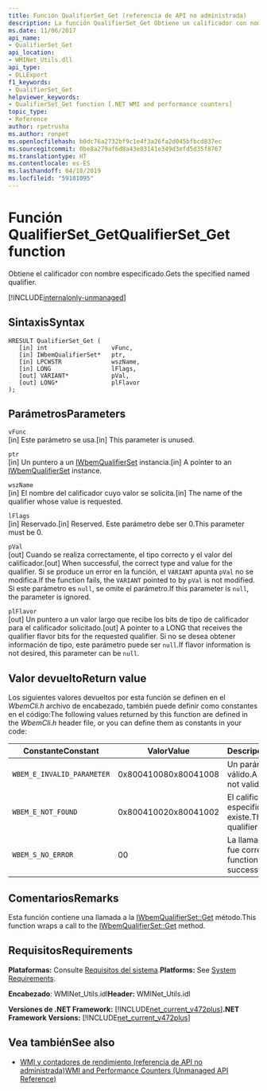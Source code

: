 ```yaml
---
title: Función QualifierSet_Get (referencia de API no administrada)
description: La función QualifierSet_Get Obtiene un calificador con nombre.
ms.date: 11/06/2017
api_name:
- QualifierSet_Get
api_location:
- WMINet_Utils.dll
api_type:
- DLLExport
f1_keywords:
- QualifierSet_Get
helpviewer_keywords:
- QualifierSet_Get function [.NET WMI and performance counters]
topic_type:
- Reference
author: rpetrusha
ms.author: ronpet
ms.openlocfilehash: b0dc76a2732bf9c1e4f3a26fa2d045bfbcd837ec
ms.sourcegitcommit: 0be8a279af6d8a43e03141e349d3efd5d35f8767
ms.translationtype: HT
ms.contentlocale: es-ES
ms.lasthandoff: 04/18/2019
ms.locfileid: "59181095"
---
```

# <a name="qualifiersetget-function"></a><span data-ttu-id="5c87d-103">Función QualifierSet_Get</span><span class="sxs-lookup"><span data-stu-id="5c87d-103">QualifierSet_Get function</span></span>
<span data-ttu-id="5c87d-104">Obtiene el calificador con nombre especificado.</span><span class="sxs-lookup"><span data-stu-id="5c87d-104">Gets the specified named qualifier.</span></span>  

[!INCLUDE[internalonly-unmanaged](../../../../includes/internalonly-unmanaged.md)]
  
## <a name="syntax"></a><span data-ttu-id="5c87d-105">Sintaxis</span><span class="sxs-lookup"><span data-stu-id="5c87d-105">Syntax</span></span>  
  
```  
HRESULT QualifierSet_Get (
   [in] int                  vFunc, 
   [in] IWbemQualifierSet*   ptr, 
   [in] LPCWSTR              wszName,
   [in] LONG                 lFlags,
   [out] VARIANT*            pVal,
   [out] LONG*               plFlavor                 
); 
```  

## <a name="parameters"></a><span data-ttu-id="5c87d-106">Parámetros</span><span class="sxs-lookup"><span data-stu-id="5c87d-106">Parameters</span></span>

`vFunc`   
<span data-ttu-id="5c87d-107">[in] Este parámetro se usa.</span><span class="sxs-lookup"><span data-stu-id="5c87d-107">[in] This parameter is unused.</span></span>

`ptr`   
<span data-ttu-id="5c87d-108">[in] Un puntero a un [IWbemQualifierSet](/windows/desktop/api/wbemcli/nn-wbemcli-iwbemqualifierset) instancia.</span><span class="sxs-lookup"><span data-stu-id="5c87d-108">[in] A pointer to an [IWbemQualifierSet](/windows/desktop/api/wbemcli/nn-wbemcli-iwbemqualifierset) instance.</span></span>

`wszName`   
<span data-ttu-id="5c87d-109">[in] El nombre del calificador cuyo valor se solicita.</span><span class="sxs-lookup"><span data-stu-id="5c87d-109">[in] The name of the qualifier whose value is requested.</span></span>

`lFlags`   
<span data-ttu-id="5c87d-110">[in] Reservado.</span><span class="sxs-lookup"><span data-stu-id="5c87d-110">[in] Reserved.</span></span> <span data-ttu-id="5c87d-111">Este parámetro debe ser 0.</span><span class="sxs-lookup"><span data-stu-id="5c87d-111">This parameter must be 0.</span></span>

`pVal`   
<span data-ttu-id="5c87d-112">[out] Cuando se realiza correctamente, el tipo correcto y el valor del calificador.</span><span class="sxs-lookup"><span data-stu-id="5c87d-112">[out] When successful, the correct type and value for the qualifier.</span></span> <span data-ttu-id="5c87d-113">Si se produce un error en la función, el `VARIANT` apunta `pVal` no se modifica.</span><span class="sxs-lookup"><span data-stu-id="5c87d-113">If the function fails, the `VARIANT` pointed to by `pVal` is not modified.</span></span> <span data-ttu-id="5c87d-114">Si este parámetro es `null`, se omite el parámetro.</span><span class="sxs-lookup"><span data-stu-id="5c87d-114">If this parameter is `null`, the parameter is ignored.</span></span>

`plFlavor`   
<span data-ttu-id="5c87d-115">[out] Un puntero a un valor largo que recibe los bits de tipo de calificador para el calificador solicitado.</span><span class="sxs-lookup"><span data-stu-id="5c87d-115">[out] A pointer to a LONG that receives the qualifier flavor bits for the requested qualifier.</span></span> <span data-ttu-id="5c87d-116">Si no se desea obtener información de tipo, este parámetro puede ser `null`.</span><span class="sxs-lookup"><span data-stu-id="5c87d-116">If flavor information is not desired, this parameter can be `null`.</span></span> 

## <a name="return-value"></a><span data-ttu-id="5c87d-117">Valor devuelto</span><span class="sxs-lookup"><span data-stu-id="5c87d-117">Return value</span></span>

<span data-ttu-id="5c87d-118">Los siguientes valores devueltos por esta función se definen en el *WbemCli.h* archivo de encabezado, también puede definir como constantes en el código:</span><span class="sxs-lookup"><span data-stu-id="5c87d-118">The following values returned by this function are defined in the *WbemCli.h* header file, or you can define them as constants in your code:</span></span>

|<span data-ttu-id="5c87d-119">Constante</span><span class="sxs-lookup"><span data-stu-id="5c87d-119">Constant</span></span>  |<span data-ttu-id="5c87d-120">Valor</span><span class="sxs-lookup"><span data-stu-id="5c87d-120">Value</span></span>  |<span data-ttu-id="5c87d-121">Descripción</span><span class="sxs-lookup"><span data-stu-id="5c87d-121">Description</span></span>  |
|---------|---------|---------|
|`WBEM_E_INVALID_PARAMETER` | <span data-ttu-id="5c87d-122">0x80041008</span><span class="sxs-lookup"><span data-stu-id="5c87d-122">0x80041008</span></span> | <span data-ttu-id="5c87d-123">Un parámetro no es válido.</span><span class="sxs-lookup"><span data-stu-id="5c87d-123">A parameter is not valid.</span></span> |
|`WBEM_E_NOT_FOUND` | <span data-ttu-id="5c87d-124">0x80041002</span><span class="sxs-lookup"><span data-stu-id="5c87d-124">0x80041002</span></span> | <span data-ttu-id="5c87d-125">El calificador especificado no existe.</span><span class="sxs-lookup"><span data-stu-id="5c87d-125">The specified qualifier does not exist.</span></span> |
|`WBEM_S_NO_ERROR` | <span data-ttu-id="5c87d-126">0</span><span class="sxs-lookup"><span data-stu-id="5c87d-126">0</span></span> | <span data-ttu-id="5c87d-127">La llamada de función fue correcta.</span><span class="sxs-lookup"><span data-stu-id="5c87d-127">The function call was successful.</span></span>  |
  
## <a name="remarks"></a><span data-ttu-id="5c87d-128">Comentarios</span><span class="sxs-lookup"><span data-stu-id="5c87d-128">Remarks</span></span>

<span data-ttu-id="5c87d-129">Esta función contiene una llamada a la [IWbemQualifierSet::Get](/windows/desktop/api/wbemcli/nf-wbemcli-iwbemqualifierset-get) método.</span><span class="sxs-lookup"><span data-stu-id="5c87d-129">This function wraps a call to the [IWbemQualifierSet::Get](/windows/desktop/api/wbemcli/nf-wbemcli-iwbemqualifierset-get) method.</span></span>

## <a name="requirements"></a><span data-ttu-id="5c87d-130">Requisitos</span><span class="sxs-lookup"><span data-stu-id="5c87d-130">Requirements</span></span>  
 <span data-ttu-id="5c87d-131">**Plataformas:** Consulte [Requisitos del sistema](../../../../docs/framework/get-started/system-requirements.md).</span><span class="sxs-lookup"><span data-stu-id="5c87d-131">**Platforms:** See [System Requirements](../../../../docs/framework/get-started/system-requirements.md).</span></span>  
  
 <span data-ttu-id="5c87d-132">**Encabezado**: WMINet_Utils.idl</span><span class="sxs-lookup"><span data-stu-id="5c87d-132">**Header:** WMINet_Utils.idl</span></span>  
  
 <span data-ttu-id="5c87d-133">**Versiones de .NET Framework:** [!INCLUDE[net_current_v472plus](../../../../includes/net-current-v472plus.md)]</span><span class="sxs-lookup"><span data-stu-id="5c87d-133">**.NET Framework Versions:** [!INCLUDE[net_current_v472plus](../../../../includes/net-current-v472plus.md)]</span></span>  
  
## <a name="see-also"></a><span data-ttu-id="5c87d-134">Vea también</span><span class="sxs-lookup"><span data-stu-id="5c87d-134">See also</span></span>

- [<span data-ttu-id="5c87d-135">WMI y contadores de rendimiento (referencia de API no administrada)</span><span class="sxs-lookup"><span data-stu-id="5c87d-135">WMI and Performance Counters (Unmanaged API Reference)</span></span>](index.md)
